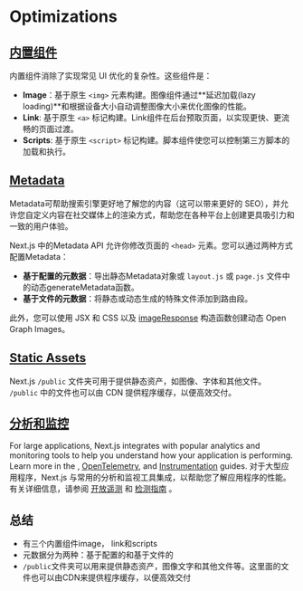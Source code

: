 # Optimizations

## [内置组件](https://nextjs.org/docs/app/building-your-application/optimizing#built-in-components)

内置组件消除了实现常见 UI 优化的复杂性。这些组件是：

- **Image**：基于原生 `<img>` 元素构建。图像组件通过**延迟加载(lazy loading)**和根据设备大小自动调整图像大小来优化图像的性能。
- **Link**: 基于原生 `<a>` 标记构建。Link组件在后台预取页面，以实现更快、更流畅的页面过渡。
- **Scripts**: 基于原生 `<script>` 标记构建。脚本组件使您可以控制第三方脚本的加载和执行。

## [Metadata](https://nextjs.org/docs/app/building-your-application/optimizing#metadata)

Metadata可帮助搜索引擎更好地了解您的内容（这可以带来更好的 SEO），并允许您自定义内容在社交媒体上的渲染方式，帮助您在各种平台上创建更具吸引力和一致的用户体验。

Next.js 中的Metadata API 允许你修改页面的 `<head>` 元素。您可以通过两种方式配置Metadata：

- **基于配置的元数据**：导出静态Metadata对象或 `layout.js` 或 `page.js` 文件中的动态generateMetadata函数。
- **基于文件的元数据**：将静态或动态生成的特殊文件添加到路由段。

此外，您可以使用 JSX 和 CSS 以及 [imageResponse](https://nextjs.org/docs/app/api-reference/functions/image-response) 构造函数创建动态 Open Graph Images。

## [Static Assets](https://nextjs.org/docs/app/building-your-application/optimizing#static-assets)

Next.js `/public` 文件夹可用于提供静态资产，如图像、字体和其他文件。 `/public` 中的文件也可以由 CDN 提供程序缓存，以便高效交付。

## [分析和监控](https://nextjs.org/docs/app/building-your-application/optimizing#analytics-and-monitoring)

For large applications, Next.js integrates with popular analytics and monitoring tools to help you understand how your application is performing. Learn more in the , [OpenTelemetry](https://nextjs.org/docs/pages/building-your-application/optimizing/open-telemetry), and [Instrumentation](https://nextjs.org/docs/pages/building-your-application/optimizing/instrumentation) guides.
对于大型应用程序，Next.js 与常用的分析和监视工具集成，以帮助您了解应用程序的性能。有关详细信息，请参阅 [开放遥测](https://nextjs.org/docs/pages/building-your-application/optimizing/open-telemetry) 和 [检测指南](https://nextjs.org/docs/pages/building-your-application/optimizing/instrumentation) 。

## 总结

- 有三个内置组件image， link和scripts
- 元数据分为两种：基于配置的和基于文件的
- `/public`文件夹可以用来提供静态资产，图像文字和其他文件等。这里面的文件也可以由CDN来提供程序缓存，以便高效交付
